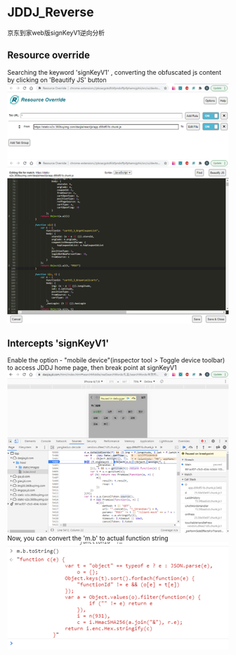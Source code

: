 # JDDJ_Reverse
京东到家web版signKeyV1逆向分析

## Resource override
Searching the keyword 'signKeyV1' , converting the obfuscated js content  by clicking on 'Beautify JS' button
<img src="1.png" />
<img src="1.1.png" />

## Intercepts 'signKeyV1'
Enable the option - "mobile device"(inspector tool > Toggle device toolbar) to access JDDJ home page, then break point at signKeyV1 
<img src="2.png" />
Now, you can convert the 'm.b' to actual function string
<img src="2.1.png" />
